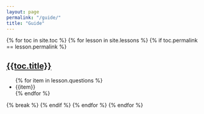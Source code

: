 ```yaml
---
layout: page
permalink: "/guide/"
title: "Guide"
---
```


{% for toc in site.toc %}
{% for lesson in site.lessons %}
{% if toc.permalink == lesson.permalink %}
<h2><a href=".{{toc.permalink}}">{{toc.title}}</a></h2>
<ul>
  {% for item in lesson.questions %}
  <li>{{item}}</li>{% endfor %}
</ul>
{% break %}
{% endif %}
{% endfor %}
{% endfor %}
